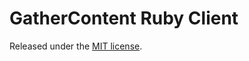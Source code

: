 GatherContent Ruby Client
==================

Released under the [MIT license](http://www.opensource.org/licenses/mit-license.php).
